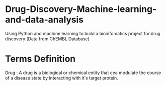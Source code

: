 # Drug-Discovery-Machine-learning-and-data-analysis
Using Python and machine learning to build a bioinfomatics project for drug discovery (Data from ChEMBL Database)


# Terms Definition
Drug : A drug is a biological or chemical entity that cea modulate the course of a disease state by interacting with it's target protein.
